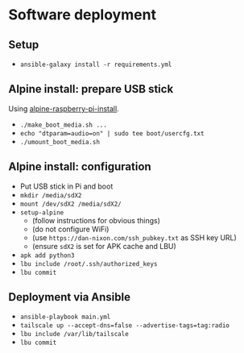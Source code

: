 # Software deployment

## Setup

- `ansible-galaxy install -r requirements.yml`

## Alpine install: prepare USB stick

Using [alpine-raspberry-pi-install](https://github.com/DanNixon/alpine-raspberry-pi-install).

- `./make_boot_media.sh ...`
- `echo "dtparam=audio=on" | sudo tee boot/usercfg.txt`
- `./umount_boot_media.sh`

## Alpine install: configuration

- Put USB stick in Pi and boot
- `mkdir /media/sdX2`
- `mount /dev/sdX2 /media/sdX2/`
- `setup-alpine`
  - (follow instructions for obvious things)
  - (do not configure WiFi)
  - (use `https://dan-nixon.com/ssh_pubkey.txt` as SSH key URL)
  - (ensure `sdX2` is set for APK cache and LBU)
- `apk add python3`
- `lbu include /root/.ssh/authorized_keys`
- `lbu commit`

## Deployment via Ansible

- `ansible-playbook main.yml`
- `tailscale up --accept-dns=false --advertise-tags=tag:radio`
- `lbu include /var/lib/tailscale`
- `lbu commit`
